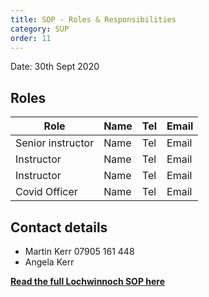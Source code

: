```yaml
---
title: SOP - Roles & Responsibilities
category: SUP
order: 11
---
```

Date: 30th Sept 2020

## Roles

Role | Name | Tel | Email  
--- | --- | --- | ---
Senior instructor | Name | Tel | Email
Instructor | Name | Tel | Email
Instructor | Name | Tel | Email
Covid Officer | Name | Tel | Email





## Contact details
- Martin Kerr 07905 161 448
- Angela Kerr

**[Read the full Lochwinnoch SOP here](/clyde/files/SOP.pdf)**
